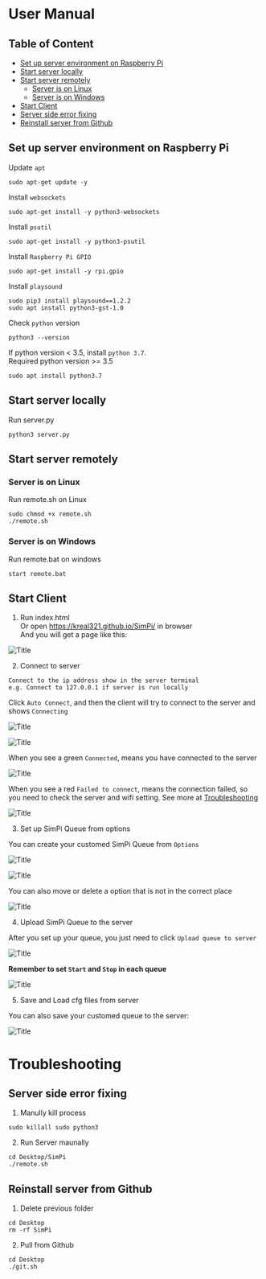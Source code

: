 # User Manual

## Table of Content
- [Set up server environment on Raspberry Pi](#set-up-server-environment-on-raspberry-pi)
- [Start server locally](#start-server-locally)
- [Start server remotely](#start-server-remotely)
  * [Server is on Linux](#server-is-on-linux)
  * [Server is on Windows](#server-is-on-windows)
- [Start Client](#start-client)
- [Server side error fixing](#server-side-error-fixing)
- [Reinstall server from Github](#reinstall-server-from-github)

## Set up server environment on Raspberry Pi
Update `apt`
```
sudo apt-get update -y
```
Install `websockets`
```
sudo apt-get install -y python3-websockets
```
Install `psutil`
```
sudo apt-get install -y python3-psutil
```
Install `Raspberry Pi GPIO`
```
sudo apt-get install -y rpi.gpio
```
Install `playsound`
```
sudo pip3 install playsound==1.2.2 
sudo apt install python3-gst-1.0
```
Check `python` version
```
python3 --version
```

If python version < 3.5, install `python 3.7`. \
Required python version >= 3.5
```
sudo apt install python3.7
```

## Start server locally
Run server.py
```
python3 server.py
```

## Start server remotely
### Server is on Linux
Run remote.sh on Linux
```
sudo chmod +x remote.sh
./remote.sh
```

### Server is on Windows
Run remote.bat on windows
```
start remote.bat
```

## Start Client
1. Run index.html \
Or open https://kreal321.github.io/SimPi/ in browser \
And you will get a page like this:

![](images/openpage.jpg?raw=true "Title")

2. Connect to server
```
Connect to the ip address show in the server terminal
e.g. Connect to 127.0.0.1 if server is run locally
```
Click `Auto Connect`, and then the client will try to connect to the server and shows `Connecting`

![](images/serverconnection.jpg?raw=true "Title")

![](images/serverconnecting.jpg?raw=true "Title")

 When you see a green `Connected`, means you have connected to the server

 ![](images/serverconnected.jpg?raw=true "Title")

  When you see a red `Failed to connect`, means the connection failed, so you need to check the server and wifi setting. See more at [Troubleshooting](#troubleshooting)

 ![](images/serverfail.jpg?raw=true "Title")

3. Set up SimPi Queue from options 

You can create your customed SimPi Queue from `Options`

 ![](images/options.jpg?raw=true "Title")

 ![](images/simpiqueue.jpg?raw=true "Title")

You can also move or delete a option that is not in the correct place
 
 ![](images/deleteoption.jpg?raw=true "Title")

4. Upload SimPi Queue to the server

After you set up your queue, you just need to click `Upload queue to server`

 ![](images/uploadq.jpg?raw=true "Title")

**Remember to set `Start` and `Stop` in each queue**

 ![](images/startstop.jpg?raw=true "Title")

5. Save and Load cfg files from server

You can also save your customed queue to the server:

 ![](images/cfgfile.jpg?raw=true "Title")



# Troubleshooting

## Server side error fixing
1. Manully kill process
```
sudo killall sudo python3
```
2. Run Server maunally
```
cd Desktop/SimPi
./remote.sh
```

## Reinstall server from Github
1. Delete previous folder
```
cd Desktop
rm -rf SimPi
```
2. Pull from Github
```
cd Desktop
./git.sh
```
